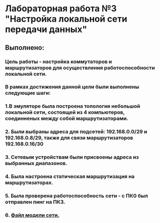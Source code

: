 # Лабораторная работа №3 "Настройка локальной сети передачи данных" 
## Выполнено:
### Цель работы - настройка коммутаторов и маршрутизаторов для осуществления работоспособности локальной сети.
### В рамках достижения данной цели были выполнены следующие шаги:
### 1.В эмуляторе была построена топология небольшой локальной сети, состоящей из 4 компьютеров, соединненых между собой маршрутизаторами.
### 2. Были выбраны адреса для подсетей: 192.168.0.0/29 и 192.168.0.8/29, также для связи маршрутизаторов 192.168.0.16/30
### 3. Сетевым устройствам были присвоены адреса из выбранных диапазонов.
### 4. Была настроена статическая маршрутизация на маршрутизаторах.
### 5. Была проверена работоспособность сети - с ПК0 был отправлен пинг на ПК3. 
### 6. [Файл модели сети.](https://github.com/ReptiLe8086/IT_Labs/tree/main/Lab3/LAB3.pkt)
